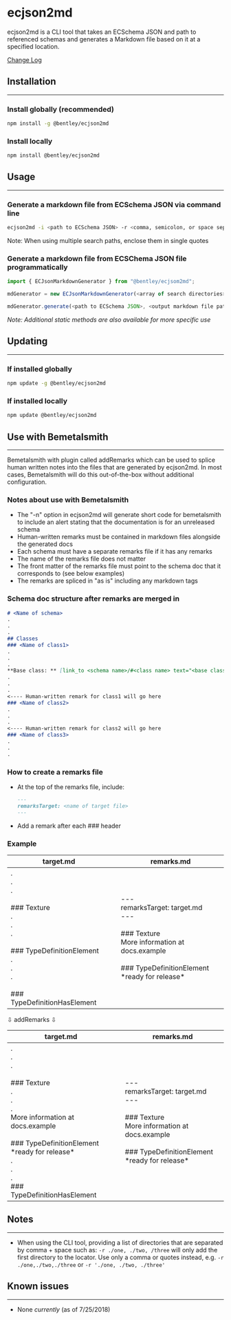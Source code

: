 # ecjson2md

ecjson2md is a CLI tool that takes an ECSchema JSON and path to referenced schemas and generates a Markdown file based on it at a specified location.

[Change Log](https://github.com/iTwin/ecjson2md/blob/master/CHANGELOG.md)

## Installation

---------------------------------------------------------------

### Install globally (recommended)

```sh
npm install -g @bentley/ecjson2md
```

### Install locally

```sh
npm install @bentley/ecjson2md
```

## Usage

---------------------------------------------------------------

### Generate a markdown file from ECSchema JSON via command line

```sh
ecjson2md -i <path to ECSchema JSON> -r <comma, semicolon, or space separated search dirs> -o <directory to output markdown>
```

Note: When using multiple search paths, enclose them in single quotes

### Generate a markdown file from ECSChema JSON file programmatically

```Typescript
import { ECJsonMarkdownGenerator } from "@bentley/ecjsom2md";

mdGenerator = new ECJsonMarkdownGenerator(<array of search directories>);

mdGenerator.generate(<path to ECSchema JSON>, <output markdown file path>);
```

_Note: Additional static methods are also available for more specific use_

## Updating

---------------------------------------------------------------

### If installed globally

```sh
npm update -g @bentley/ecjson2md
```

### If installed locally

```sh
npm update @bentley/ecjson2md
```

## Use with Bemetalsmith

---------------------------------------------------------------

Bemetalsmith with plugin called addRemarks which can be used to splice human written notes into the files that are generated by ecjson2md.
In most cases, Bemetalsmith will do this out-of-the-box without additional configuration.

### Notes about use with Bemetalsmith

- The "-n" option in ecjson2md will generate short code for bemetalsmith to include an alert stating that the documentation is for an unreleased schema
- Human-written remarks must be contained in markdown files alongside the generated docs
- Each schema must have a separate remarks file if it has any remarks
- The name of the remarks file does not matter
- The front matter of the remarks file must point to the schema doc that it corresponds to (see below examples)
- The remarks are spliced in "as is" including any markdown tags

### Schema doc structure after remarks are merged in

  ```markdown
  # <Name of schema>
  .
  .
  .
  ## Classes
  ### <Name of class1>
  .
  .
  .
  **Base class: ** [link_to <schema name>/#<class name> text="<base class name>"]
  .
  .
  .
  <---- Human-written remark for class1 will go here
  ### <Name of class2>
  .
  .
  .
  <---- Human-written remark for class2 will go here
  ### <Name of class3>
  .
  .
  .
  ```

### How to create a remarks file
- At the top of the remarks file, include:
  ```markdown
  ---
  remarksTarget: <name of target file>
  ---
  ```
- Add a remark after each ### header

### Example
| target.md || remarks.md |
| --------- |----| ---------- |
|.<br>.<br>.<br><br>\#\#\# Texture<br>.<br>.<br>.<br><br>\#\#\# TypeDefinitionElement<br>.<br>.<br>.<br><br>\#\#\# TypeDefinitionHasElement || ---<br>remarksTarget: target.md<br>---<br><br>\#\#\# Texture<br> More information at docs.example<br><br>\#\#\# TypeDefinitionElement<br>\*ready for release\*|

⇩ addRemarks ⇩

| target.md || remarks.md |
| --------- |----| ---------- |
|.<br>.<br>.<br><br>\#\#\# Texture<br>.<br>.<br>.<br>More information at docs.example<br><br>\#\#\# TypeDefinitionElement<br>\*ready for release\*<br>.<br>.<br>.<br>\#\#\# TypeDefinitionHasElement<br> || ---<br>remarksTarget: target.md<br>---<br><br>\#\#\# Texture<br> More information at docs.example<br><br>\#\#\# TypeDefinitionElement<br>\*ready for release\*|

## Notes

---------------------------------------------------------------

- When using the CLI tool, providing a list of directories that are separated by comma + space such as: ```-r ./one, ./two, /three``` will only add the first directory to the locator. Use only a comma or quotes instead, e.g. ```-r ./one,./two,./three``` or ```-r './one, ./two, ./three'```

## Known issues

---------------------------------------------------------------

- None _currently_ (as of 7/25/2018)
